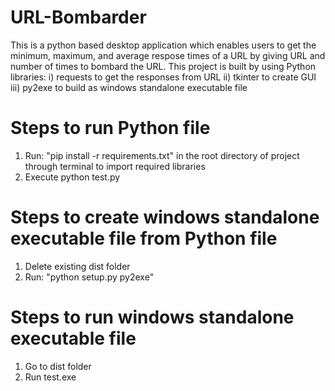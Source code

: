 # URL-Bombarder
This is a python based desktop application which enables users to get the minimum, maximum, and average respose times of a URL by giving URL and number of times to bombard the URL. 
This project is built by using Python libraries: 
    i)  requests to get the responses from URL
    ii) tkinter to create GUI
    iii) py2exe to build as windows standalone executable file
# Steps to run Python file
1. Run: "pip install -r requirements.txt" in the root directory of project through terminal to import required libraries
2. Execute python test.py

# Steps to create windows standalone executable file from Python file
1. Delete existing dist folder 
2. Run: "python setup.py py2exe" 

# Steps to run windows standalone executable file
1. Go to dist folder 
2. Run test.exe
